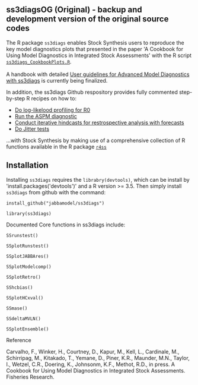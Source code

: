 ## ss3diagsOG (Original) - backup and development version of the original source codes


The R package `ss3diags` enables Stock Synthesis users to reproduce the key model diagnostics plots that presented in the paper 'A Cookbook for Using Model Diagnostics in Integrated Stock Assessments' with the R script [`ss3diags_CookbookPlots.R`](https://github.com/jabbamodel/ss3diags/blob/master/Cookbook/ss3diags_CookbookPlots.R). 
<br><br>
A handbook with detailed [User guidelines for Advanced Model Diagnostics with ss3diags](https://github.com/jabbamodel/ss3diags/blob/master/Vignette/ss3diags_handbook.pdf) is currently being finalized. 


In addition, the ss3diags Github respository provides fully commented step-by-step R recipes on how to:  

- [Do log-likelood  profiling for R0](https://github.com/jabbamodel/ss3diagsOG/blob/master/Cookbook/Likelihood_profile_R0_example.R)
- [Run the ASPM diagnostic](https://github.com/jabbamodel/ss3diagsOG/blob/master/Cookbook/Setup_ASPM_example.R)
- [Conduct iterative hindcasts for restrospective analysis with forecasts](https://github.com/jabbamodel/ss3diagsOG/blob/master/Cookbook/Run_Retrospective_example.R)
- [Do Jitter tests](https://github.com/jabbamodel/ss3diagsOG/blob/master/Cookbook/Jitter_test_example.R)

...with Stock Synthesis by making use of a comprehensive collection of R functions available in the R package [`r4ss`](https://github.com/r4ss/r4ss)

## Installation 

Installing `ss3diags` requires the `librabry(devtools)`, which can be install by 'install.packages('devtools')' and a R version >= 3.5. Then simply install `ss3diags` from github with the command:

`install_github("jabbamodel/ss3diags")`

`library(ss3diags)`

Documented Core functions in ss3diags include:

`SSrunstest()`

`SSplotRunstest()`

`SSplotJABBAres()`

`SSplotModelcomp()`

`SSplotRetro()`

`SShcbias()`

`SSplotHCxval()`

`SSmase()`

`SSdeltaMVLN()`

`SSplotEnsemble()`

Reference

Carvalho, F., Winker, H., Courtney, D., Kapur, M., Kell, L., Cardinale, M., Schirripag, M., Kitakado, T., Yemane, D., Piner, K.R., Maunder, M.N., Taylor, I., Wetzel, C.R., Doering, K., Johnsonm, K.F., Methot, R.D., in press. A Cookbook for Using Model Diagnostics in Integrated Stock Assessments. Fisheries Research.


